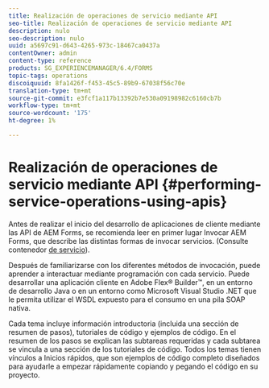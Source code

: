 ```yaml
---
title: Realización de operaciones de servicio mediante API
seo-title: Realización de operaciones de servicio mediante API
description: nulo
seo-description: nulo
uuid: a5697c91-d643-4265-973c-18467ca0437a
contentOwner: admin
content-type: reference
products: SG_EXPERIENCEMANAGER/6.4/FORMS
topic-tags: operations
discoiquuid: 8fa1426f-f453-45c5-89b9-67038f56c70e
translation-type: tm+mt
source-git-commit: e3fcf1a117b13392b7e530a09198982c6160cb7b
workflow-type: tm+mt
source-wordcount: '175'
ht-degree: 1%

---
```



# Realización de operaciones de servicio mediante API {#performing-service-operations-using-apis}

Antes de realizar el inicio del desarrollo de aplicaciones de cliente mediante las API de AEM Forms, se recomienda leer en primer lugar Invocar AEM Forms, que describe las distintas formas de invocar servicios. (Consulte contenedor [de servicio](/help/forms/developing/service-container.md#service-container)).

Después de familiarizarse con los diferentes métodos de invocación, puede aprender a interactuar mediante programación con cada servicio. Puede desarrollar una aplicación cliente en Adobe Flex® Builder™, en un entorno de desarrollo Java o en un entorno como Microsoft Visual Studio .NET que le permita utilizar el WSDL expuesto para el consumo en una pila SOAP nativa.

Cada tema incluye información introductoria (incluida una sección de resumen de pasos), tutoriales de código y ejemplos de código. En el resumen de los pasos se explican las subtareas requeridas y cada subtarea se vincula a una sección de los tutoriales de código. Todos los temas tienen vínculos a Inicios rápidos, que son ejemplos de código completo diseñados para ayudarle a empezar rápidamente copiando y pegando el código en su proyecto.

